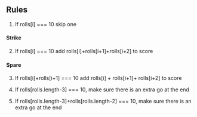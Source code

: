 ## Rules

1) If rolls[i] === 10 skip one

#### Strike

2) If rolls[i] === 10 add rolls[i]+rolls[i+1]+rolls[i+2] to score

#### Spare


3) If rolls[i]+rolls[i+1] === 10 add rolls[i] + rolls[i+1]+ rolls[i+2] to score

4) If rolls[rolls.length-3] === 10, make sure there is an extra go at the end

5) If rolls[rolls.length-3]+rolls[rolls.length-2] === 10, make sure there is an extra go at the end

